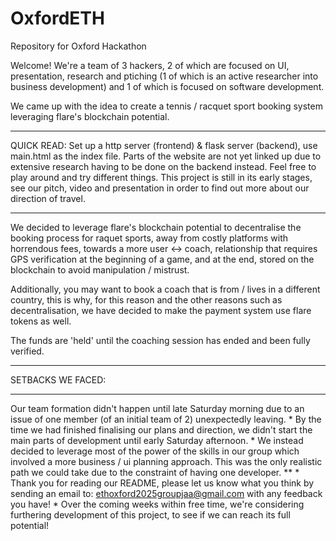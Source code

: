 # OxfordETH
Repository for Oxford Hackathon

Welcome! We're a team of 3 hackers, 2 of which are focused on UI, presentation, research and ptiching (1 of which is an active researcher into business development) and 1 of which is focused on software development.

We came up with the idea to create a tennis / racquet sport booking system leveraging flare's blockchain potential.

*****************************
QUICK READ:
  Set up a http server (frontend) & flask server (backend), use main.html as the index file.
  Parts of the website are not yet linked up due to extensive research having to be done on the backend instead.
  Feel free to play around and try different things.
  This project is still in its early stages, see our pitch, video and presentation in order to find out more about our direction of travel.

*****************************

We decided to leverage flare's blockchain potential to decentralise the booking process for raquet sports, away from costly platforms with horrendous fees, towards a more user <-> coach, relationship that requires GPS verification at the beginning of a game, and at the end, stored on the blockchain to avoid manipulation / mistrust.

Additionally, you may want to book a coach that is from / lives in a different country, this is why, for this reason and the other reasons such as decentralisation, we have decided to make the payment system use flare tokens as well.

The funds are 'held' until the coaching session has ended and been fully verified.

*****************************
SETBACKS WE FACED:
*****************
Our team formation didn't happen until late Saturday morning due to an issue of one member (of an initial team of 2) unexpectedly leaving.
*
By the time we had finished finalising our plans and direction, we didn't start the main parts of development until early Saturday afternoon.
*
We instead decided to leverage most of the power of the skills in our group which involved a more business / ui planning approach. This was the only realistic path we could take due to the constraint of having one developer.
**
*
Thank you for reading our README, please let us know what you think by sending an email to: ethoxford2025groupjaa@gmail.com with any feedback you have!
*
Over the coming weeks within free time, we're considering furthering development of this project, to see if we can reach its full potential!
